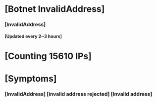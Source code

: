 # [Botnet InvalidAddress]
### [InvalidAddress]
#### [Updated every 2~3 hours]

# [Counting 15610 IPs]

# [Symptoms] 

###   [InvalidAddress] [invalid address rejected] [Invalid address]
